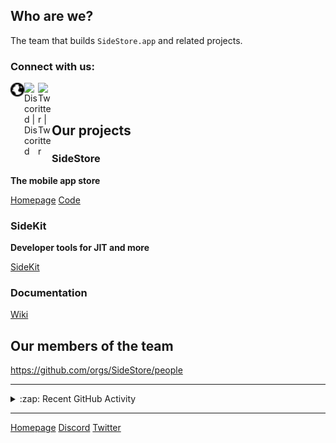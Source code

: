 <!-- 
Docs: How to use GitHub README and actions to auto-generate embedded content.
https://github.com/anuraghazra/github-readme-stats
https://www.youtube.com/watch?v=n6d4KHSKqGk
https://github.com/rahuldkjain/github-profile-readme-generator
 -->

## Who are we?

The team that builds `SideStore.app` and related projects.

### Connect with us:

<!--
[![Website](https://img.shields.io/website?label=sidestore.io&style=for-the-badge&url=https://sidestore.io)](https://sidestore.io)
[![Twitter Follow](https://img.shields.io/twitter/follow/sidestore_io?color=1DA1F2&logo=twitter&style=for-the-badge)](https://twitter.com/intent/follow?original_referer=https%3A%2F%2Fgithub.com%2Fsidestore&screen_name=sidestore)
[![GitHub Followers](https://img.shields.io/github/followers/sidestore?style=for-the-badge)]()
[![GitHub Sponsors](https://img.shields.io/github/sponsors/sidestore?style=for-the-badge
)]() 
-->

[<img align="left" alt="sidestore.io" width="22px" src="https://raw.githubusercontent.com/iconic/open-iconic/master/svg/globe.svg" />][website]
[<img align="left" alt="Discord | Discord" width="22px" src="https://cdn.jsdelivr.net/npm/simple-icons@v3/icons/discord.svg" />][discord]
[<img align="left" alt="Twitter | Twitter" width="22px" src="https://cdn.jsdelivr.net/npm/simple-icons@v3/icons/twitter.svg" />][twitter]

<br />
<br />

## Our projects

### SideStore

__The mobile app store__

[Homepage][website]
[Code][git.sidestore]

### SideKit

__Developer tools for JIT and more__

[SideKit][git.sidekit]

### Documentation

[Wiki][wiki]

## Our members of the team

https://github.com/orgs/SideStore/people

---

<details>
  <summary>:zap: Recent GitHub Activity</summary>

<!--START_SECTION:activity-->
1. 🗣 Commented on [#973](https://github.com/SideStore/SideStore/issues/973) in [SideStore/SideStore](https://github.com/SideStore/SideStore)
2. 🗣 Commented on [#976](https://github.com/SideStore/SideStore/issues/976) in [SideStore/SideStore](https://github.com/SideStore/SideStore)
3. ❗️ Opened issue [#976](https://github.com/SideStore/SideStore/issues/976) in [SideStore/SideStore](https://github.com/SideStore/SideStore)
4. ❗️ Opened issue [#975](https://github.com/SideStore/SideStore/issues/975) in [SideStore/SideStore](https://github.com/SideStore/SideStore)
5. 🗣 Commented on [#65](https://github.com/SideStore/SideStore-Docs/issues/65) in [SideStore/SideStore-Docs](https://github.com/SideStore/SideStore-Docs)
6. 🗣 Commented on [#65](https://github.com/SideStore/SideStore-Docs/issues/65) in [SideStore/SideStore-Docs](https://github.com/SideStore/SideStore-Docs)
7. 🗣 Commented on [#65](https://github.com/SideStore/SideStore-Docs/issues/65) in [SideStore/SideStore-Docs](https://github.com/SideStore/SideStore-Docs)
8. 🗣 Commented on [#65](https://github.com/SideStore/SideStore-Docs/issues/65) in [SideStore/SideStore-Docs](https://github.com/SideStore/SideStore-Docs)
9. 🗣 Commented on [#948](https://github.com/SideStore/SideStore/issues/948) in [SideStore/SideStore](https://github.com/SideStore/SideStore)
10. 🗣 Commented on [#974](https://github.com/SideStore/SideStore/issues/974) in [SideStore/SideStore](https://github.com/SideStore/SideStore)
11. 💪 Opened PR [#974](https://github.com/SideStore/SideStore/pull/974) in [SideStore/SideStore](https://github.com/SideStore/SideStore)
12. ❌ Closed PR [#896](https://github.com/SideStore/SideStore/pull/896) in [SideStore/SideStore](https://github.com/SideStore/SideStore)
13. 🗣 Commented on [#48](https://github.com/SideStore/SideStore-Docs/issues/48) in [SideStore/SideStore-Docs](https://github.com/SideStore/SideStore-Docs)
14. ❌ Closed PR [#48](https://github.com/SideStore/SideStore-Docs/pull/48) in [SideStore/SideStore-Docs](https://github.com/SideStore/SideStore-Docs)
15. 🗣 Commented on [#65](https://github.com/SideStore/SideStore-Docs/issues/65) in [SideStore/SideStore-Docs](https://github.com/SideStore/SideStore-Docs)
16. 💪 Opened PR [#65](https://github.com/SideStore/SideStore-Docs/pull/65) in [SideStore/SideStore-Docs](https://github.com/SideStore/SideStore-Docs)
17. ❌ Closed PR [#898](https://github.com/SideStore/SideStore/pull/898) in [SideStore/SideStore](https://github.com/SideStore/SideStore)
18. ❗️ Opened issue [#973](https://github.com/SideStore/SideStore/issues/973) in [SideStore/SideStore](https://github.com/SideStore/SideStore)
19. 🗣 Commented on [#955](https://github.com/SideStore/SideStore/issues/955) in [SideStore/SideStore](https://github.com/SideStore/SideStore)
20. 🗣 Commented on [#227](https://github.com/SideStore/SideStore/issues/227) in [SideStore/SideStore](https://github.com/SideStore/SideStore)
<!--END_SECTION:activity-->

</details>

---

[Homepage][patreon] [Discord][discord] [Twitter][twitter]

<!--
- [Patreon][patreon]
- [OpenCollective][opencollective]
- [YouTube][youtube]
-->

[website]: https://sidestore.io
[wiki]: https://wiki.sidestore.io
[twitter]: https://twitter.com/sidestore_io
[discord]: https://discord.gg/sidestore-949183273383395328
[youtube]: https://youtube.com/TODO
[patreon]: https://www.patreon.com/SideStore
[opencollective]: https://opencollective.com/TODO
[git.sidestore]: https://github.com/SideStore/SideStore/
[git.sidekit]: https://github.com/SideStore/SideKit

